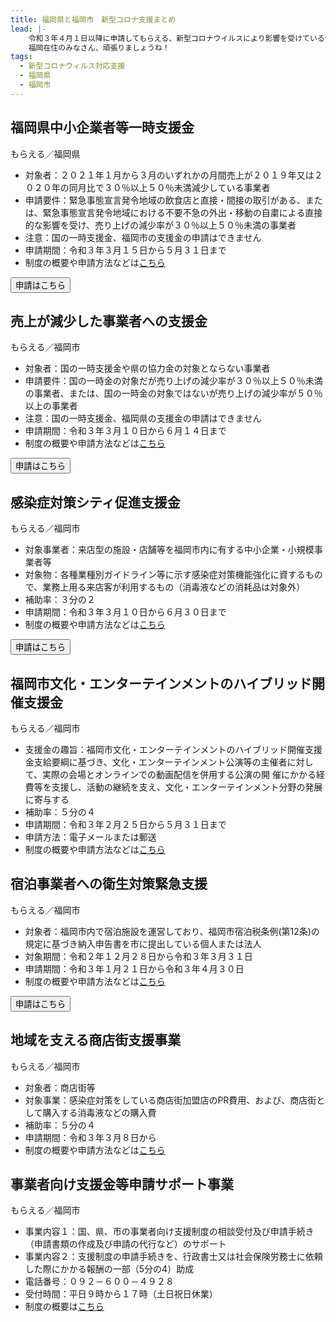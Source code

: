 ```yaml
---
title: 福岡県と福岡市　新型コロナ支援まとめ
lead: |-
    令和３年４月１日以降に申請してもらえる、新型コロナウイルスにより影響を受けている個人や企業への福岡県と福岡市の支援をまとめました。
    福岡在住のみなさん、頑張りましょうね！
tags:
  - 新型コロナウィルス対応支援
  - 福岡県
  - 福岡市
---
```

## 福岡県中小企業者等一時支援金

もらえる／福岡県

<panel text="個人事業者" number="10" unit="万円" note="最大"></panel>

<panel text="法人" number="15" unit="万円" note="最大"></panel>

- 対象者：２０２１年１月から３月のいずれかの月間売上が２０１９年又は２０２０年の同月比で３０％以上５０％未満減少している事業者
- 申請要件：緊急事態宣言発令地域の飲食店と直接・間接の取引がある、または、緊急事態宣言発令地域における不要不急の外出・移動の自粛による直接的な影響を受け、売り上げの減少率が３０％以上５０％未満の事業者
- 注意：国の一時支援金、福岡市の支援金の申請はできません
- 申請期間：令和３年３月１５日から５月３１日まで
- 制度の概要や申請方法などは[こちら](https://www.pref.fukuoka.lg.jp/contents/ichijishienkin.html)

<button href="https://www.ichijishienkin.pref.fukuoka.lg.jp/s/RegisterEmail" size="large" align="center">申請はこちら</button>

## 売上が減少した事業者への支援金

もらえる／福岡市

<panel text="個人事業者" number="10" unit="万円" note="最大"></panel>

<panel text="法人" number="15" unit="万円" note="最大"></panel>

- 対象者：国の一時支援金や県の協力金の対象とならない事業者
- 申請要件：国の一時金の対象だが売り上げの減少率が３０％以上５０％未満の事業者、または、国の一時金の対象ではないが売り上げの減少率が５０％以上の事業者
- 注意：国の一時支援金、福岡県の支援金の申請はできません
- 申請期間：令和３年３月１０日から６月１４日まで
- 制度の概要や申請方法などは[こちら](https://fukuoka-jigyoushashien.jp/)

<button href="https://fukuoka-jigyoushashien.jp/check.html" size="large" align="center">申請はこちら</button>

## 感染症対策シティ促進支援金

もらえる／福岡市

<panel text="工事費用" number="60" unit="万円" note="上限"></panel>

<panel text="物品購入費用" number="20" unit="万円" note="上限"></panel>

- 対象事業者：来店型の施設・店舗等を福岡市内に有する中小企業・小規模事業者等
- 対象物：各種業種別ガイドライン等に示す感染症対策機能強化に資するもので、業務上用る来店客が利用するもの（消毒液などの消耗品は対象外）
- 補助率：３分の２
- 申請期間：令和３年３月１０日から６月３０日まで
- 制度の概要や申請方法などは[こちら](https://fukuoka-kansenshotaioucity.jp/)

<button href="https://fukuoka-kansenshotaioucity.jp/shienkin_shinsei/" size="large" align="center">申請はこちら</button>

## 福岡市⽂化・エンターテインメントのハイブリッド開催⽀援⾦

もらえる／福岡市

<panel number="20" unit="万円" note="上限"></panel>

- 支援金の趣旨：福岡市文化・エンターテインメントのハイブリッド開催支援金支給要綱に基づき、文化・エンターテインメント公演等の主催者に対して、実際の会場とオンラインでの動画配信を併用する公演の開
催にかかる経費等を支援し、活動の継続を支え、文化・エンターテインメント分野の発展に寄与する
- 補助率：５分の４
- 申請期間：令和３年２月２５日から５月３１日まで
- 申請方法：電子メールまたは郵送
- 制度の概要や申請方法などは[こちら](https://www.city.fukuoka.lg.jp/keizai/bunka/business/coce3.html)

## 宿泊事業者への衛生対策緊急支援

もらえる／福岡市

<panel text="客室数５室以下のホテル等" number="10" unit="万円" note="最大"></panel>

<panel text="客室数６～１０室のホテル等" number="20" unit="万円" note="最大"></panel>

<panel text="客室数１１室以上のホテル等" number="50" unit="万円" note="最大"></panel>

- 対象者：福岡市内で宿泊施設を運営しており、福岡市宿泊税条例(第12条)の規定に基づき納入申告書を市に提出している個人または法人
- 対象期間：令和２年１２月２８日から令和３年３月３１日
- 申請期間：令和３年１月２１日から令和３年４月３０日
- 制度の概要や申請方法などは[こちら](https://va.apollon.nta.co.jp/fukuokacity-hotel2/files/yoko.pdf)

<button href="https://va.apollon.nta.co.jp/fukuokacity-hotel2/" size="large" align="center">申請はこちら</button>

## 地域を支える商店街支援事業

もらえる／福岡市

<panel number="50" unit="万円" note="上限"></panel>

- 対象者：商店街等
- 対象事業：感染症対策をしている商店街加盟店のPR費用、および、商店街として購入する消毒液などの購入費
- 補助率：５分の４
- 申請期間：令和３年３月８日から
- 制度の概要や申請方法などは[こちら](https://www.city.fukuoka.lg.jp/keizai/c-syogyo/business/shotengai2021401_3.html)


## 事業者向け支援金等申請サポート事業

もらえる／福岡市

<panel number="50" unit="万円" note="上限"></panel>

- 事業内容１：国、県、市の事業者向け支援制度の相談受付及び申請手続き（申請書類の作成及び申請の代行など）のサポート
- 事業内容２：支援制度の申請手続きを、行政書士又は社会保険労務士に依頼した際にかかる報酬の一部（5分の4）助成
- 電話番号：０９２－６００－４９２８
- 受付時間：平日９時から１７時（土日祝日休業）
- 制度の概要は[こちら](https://va.apollon.nta.co.jp/fukuokacity_shienkinsupport/)
